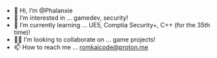 - 👋 Hi, I’m @Phalanxie
- 👀 I’m interested in ... gamedev, security!
- 🌱 I’m currently learning ... UE5, Comptia Security+, C++ (for the 35th time)!
- 🤝🏽 I’m looking to collaborate on ... game projects!
- 📫 How to reach me ... romkaicode@proton.me

<!---
Phalanxie/Phalanxie is a ✨ special ✨ repository because its `README.md` (this file) appears on your GitHub profile.
You can click the Preview link to take a look at your changes.
--->
